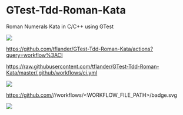 # GTest-Tdd-Roman-Kata
Roman Numerals Kata in C/C++ using GTest

![](https://github.com/actions/hello-world/workflows/.github/workflows/main.yml/badge.svg)

https://github.com/tflander/GTest-Tdd-Roman-Kata/actions?query=workflow%3ACI

https://raw.githubusercontent.com/tflander/GTest-Tdd-Roman-Kata/master/.github/workflows/ci.yml

![](https://github.com/tflander/GTest-Tdd-Roman-Kata/workflows/.github/workflows/ci.yml/badge.svg)

https://github.com/<OWNER>/<REPOSITORY>/workflows/<WORKFLOW_FILE_PATH>/badge.svg
  
![](https://github.com/tflander/GTest-Tdd-Roman-Kata/workflows/CI/badge.svg)


